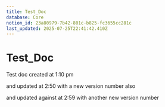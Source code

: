 ```yaml
---
title: Test_Doc
database: Core
notion_id: 23a80979-7b42-801c-b825-fc3655cc281c
last_updated: 2025-07-25T22:41:42.410Z
---
```


# Test_Doc


Test doc created at 1:10 pm


and updated at 2:50 with a new version number also


and updated against at 2:59 with another new version number

